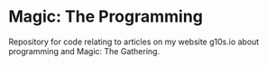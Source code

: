 # Magic: The Programming

Repository for code relating to articles on my website g10s.io about programming and Magic: The Gathering.
